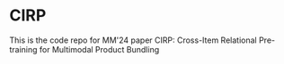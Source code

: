 # CIRP
This is the code repo for MM'24 paper CIRP: Cross-Item Relational Pre-training for Multimodal Product Bundling

